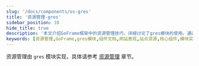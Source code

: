 ```yaml
---
slug: '/docs/components/os-gres'
title: '资源管理-gres'
sidebar_position: 10
hide_title: true
description: '本文介绍GoFrame框架中的资源管理技巧，详细讨论了gres模块的使用。通过参考相关核心组件文档，用户可以优化站点资源管理，提高网站整体性能和表现。'
keywords: [资源管理,GoFrame,gres模块,组件文档,网站表现,站点资源,核心组件,模块实现,框架技术,性能优化]
---
```


资源管理由 `gres` 模块实现，具体请参考 [资源管理](../../核心组件/资源管理/资源管理.md) 章节。